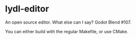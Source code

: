 lydl-editor
===========

An open source editor.  What else can I say? Godot Blend #107.

You can either build with the regular Makefile, or use CMake.